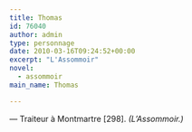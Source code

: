 ```yaml
---
title: Thomas
id: 76040
author: admin
type: personnage
date: 2010-03-16T09:24:52+00:00
excerpt: "L'Assommoir"
novel:
  - assommoir
main_name: Thomas

---
```

— Traiteur à Montmartre [298]. _(L&rsquo;Assommoir.)_